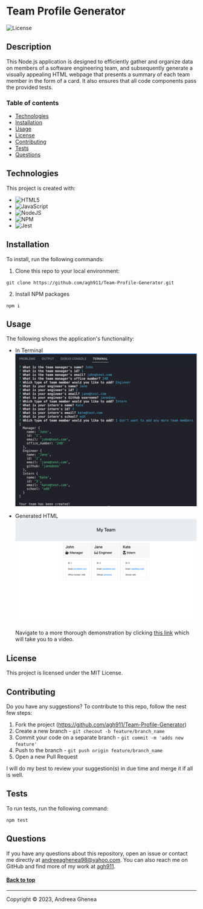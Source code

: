 # Team Profile Generator
  ![License](https://img.shields.io/badge/license-MIT-blue)
  
  ## Description

  This Node.js application is designed to efficiently gather and organize data on members of a software engineering team, and subsequently generate a visually appealing HTML webpage that presents a summary of each team member in the form of a card. It also ensures that all code components pass the provided tests.

  ### Table of contents

  * [Technologies](#technologies)
  * [Installation](#installation)
  * [Usage](#usage)
  * [License](#license)
  * [Contributing](#contributing)
  * [Tests](#tests)
  * [Questions](#questions)

  ## Technologies

  This project is created with:
  * ![HTML5](https://img.shields.io/badge/html5-%23E34F26.svg?style=for-the-badge&logo=html5&logoColor=white)
  * ![JavaScript](https://img.shields.io/badge/javascript-%23323330.svg?style=for-the-badge&logo=javascript&logoColor=%23F7DF1E)
  * ![NodeJS](https://img.shields.io/badge/node.js-6DA55F?style=for-the-badge&logo=node.js&logoColor=white)
  * ![NPM](https://img.shields.io/badge/NPM-%23CB3837.svg?style=for-the-badge&logo=npm&logoColor=white)
  * ![Jest](https://img.shields.io/badge/-jest-%23C21325?style=for-the-badge&logo=jest&logoColor=white)

  ## Installation
  
  To install, run the following commands:

  1. Clone this repo to your local environment:
  ```
  git clone https://github.com/agh911/Team-Profile-Generator.git
  ```

  2. Install NPM packages
  ```
  npm i
  ```

  ## Usage

  The following shows the application's functionality:
  * In Terminal
  ![App demo](images/team-profile-generator-terminal.png)
  * Generated HTML 
  ![App demo](images/team-profile-generator.png)

    Navigate to a more thorough demonstration by clicking [this link](https://drive.google.com/file/d/1pqXp9IGXF1e78YrUzyciNHVhxRF3Rq7l/view?usp=sharing) which will take you to a video. 

  ## License

  This project is licensed under the MIT License.

  ## Contributing

  Do you have any suggestions? To contribute to this repo, follow the nest few steps:
  1. Fork the project (https://github.com/agh911/Team-Profile-Generator)<br>
  2. Create a new branch - `git checout -b feature/branch_name`<br>
  3. Commit your code on a separate branch - `git commit -m 'adds new feature'`<br>
  4. Push to the branch - `git push origin feature/branch_name`<br>
  5. Open a new Pull Request
  
  I will do my best to review your suggestion(s) in due time and merge it if all is well.

  ## Tests

  To run tests, run the following command:
  ```
  npm test
  ```

  ## Questions

  If you have any questions about this repository, open an issue or contact me directly at [andreeaghenea98@yahoo.com](mailto:andreeaghenea98@yahoo.com). You can also reach me on GitHub and find more of my work at [agh911](https://github.com/agh911).

  #### [Back to top](#team-profile-generator)
  ---
  Copyright © 2023, Andreea Ghenea
